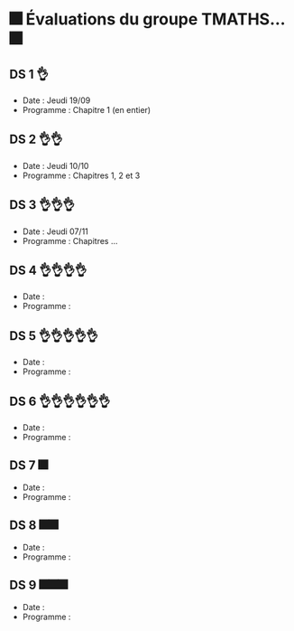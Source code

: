 # 🎆 Évaluations du groupe TMATHS... 🎆

## DS 1 👌
- Date : Jeudi 19/09
- Programme : Chapitre 1 (en entier)

## DS 2 👌👌
- Date : Jeudi 10/10
- Programme : Chapitres 1, 2 et 3

## DS 3 👌👌👌
- Date : Jeudi 07/11
- Programme : Chapitres ...

## DS 4 👌👌👌👌
- Date : 
- Programme : 

## DS 5 👌👌👌👌👌
- Date : 
- Programme : 

## DS 6 👌👌👌👌👌👌
- Date : 
- Programme : 

## DS 7 🎆
- Date : 
- Programme : 

## DS 8 🎆🎆
- Date : 
- Programme : 

## DS 9 🎆🎆🎆
- Date : 
- Programme : 
